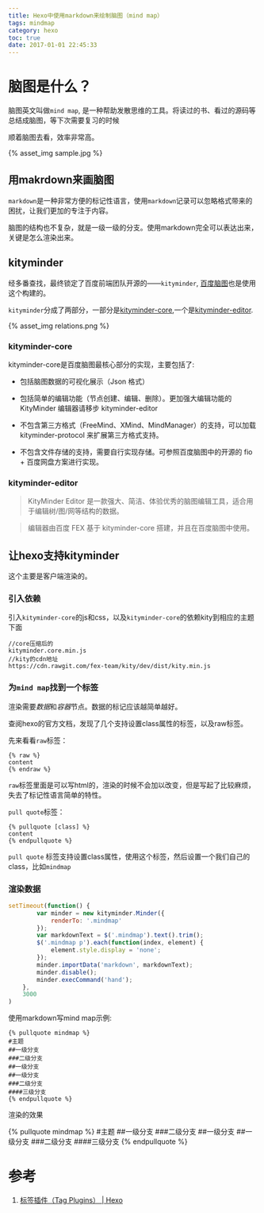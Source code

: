 ```yaml
---
title: Hexo中使用markdown来绘制脑图（mind map）
tags: mindmap
category: hexo
toc: true
date: 2017-01-01 22:45:33
---
```



# 脑图是什么？

脑图英文叫做`mind map`, 是一种帮助发散思维的工具。将读过的书、看过的源码等总结成脑图，等下次需要复习的时候

顺着脑图去看，效率非常高。

{% asset_img  sample.jpg %}

## 用makrdown来画脑图

`markdown`是一种非常方便的标记性语言，使用`markdown`记录可以忽略格式带来的困扰，让我们更加的专注于内容。

脑图的结构也不复杂，就是一级一级的分支。使用markdown完全可以表达出来，关键是怎么渲染出来。

## kityminder

经多番查找，最终锁定了百度前端团队开源的——`kityminder`, [百度脑图](http://naotu.baidu.com/)也是使用这个构建的。

`kityminder`分成了两部分，一部分是[kityminder-core](https://github.com/fex-team/kityminder-core),一个是[kityminder-editor](https://github.com/fex-team/kityminder-editor).


{% asset_img relations.png %}

### kityminder-core

kityminder-core是百度脑图最核心部分的实现，主要包括了:

- 包括脑图数据的可视化展示（Json 格式）

- 包括简单的编辑功能（节点创建、编辑、删除）。更加强大编辑功能的 KityMinder 编辑器请移步 kityminder-editor

- 不包含第三方格式（FreeMind、XMind、MindManager）的支持，可以加载 kityminder-protocol 来扩展第三方格式支持。

- 不包含文件存储的支持，需要自行实现存储。可参照百度脑图中的开源的 fio + 百度网盘方案进行实现。

### kityminder-editor

> KityMinder Editor 是一款强大、简洁、体验优秀的脑图编辑工具，适合用于编辑树/图/网等结构的数据。

> 编辑器由百度 FEX 基于 kityminder-core 搭建，并且在百度脑图中使用。

## 让hexo支持kityminder

这个主要是客户端渲染的。

### 引入依赖

引入`kityminder-core`的js和css，以及`kityminder-core`的依赖kity到相应的主题下面

```
//core压缩后的
kityminder.core.min.js
//kity的cdn地址
https://cdn.rawgit.com/fex-team/kity/dev/dist/kity.min.js
```

### 为`mind map`找到一个标签

渲染需要*数据*和*容器*节点。数据的标记应该越简单越好。

查阅hexo的官方文档，发现了几个支持设置class属性的标签，以及raw标签。

先来看看`raw`标签：

```
{% raw %}
content
{% endraw %}
```

`raw`标签里面是可以写html的，渲染的时候不会加以改变，但是写起了比较麻烦，失去了标记性语言简单的特性。

`pull quote`标签：

```
{% pullquote [class] %}
content
{% endpullquote %}
```

`pull quote` 标签支持设置class属性，使用这个标签，然后设置一个我们自己的class，比如`mindmap`

### 渲染数据

```javascript
setTimeout(function() {
        var minder = new kityminder.Minder({
            renderTo: '.mindmap'
        });
        var markdownText = $('.mindmap').text().trim();
        $('.mindmap p').each(function(index, element) {
            element.style.display = 'none';
        });
        minder.importData('markdown', markdownText);
        minder.disable();
        minder.execCommand('hand');
    },
    3000
)
```

使用markdown写mind map示例:

```
{% pullquote mindmap %}
#主题
##一级分支
###二级分支
##一级分支
##一级分支
###二级分支
####三级分支
{% endpullquote %}
```

渲染的效果

{% pullquote mindmap %}
#主题
##一级分支
###二级分支
##一级分支
##一级分支
###二级分支
####三级分支
{% endpullquote %}

# 参考

1. [标签插件（Tag Plugins） | Hexo](https://hexo.io/zh-cn/docs/tag-plugins.html)